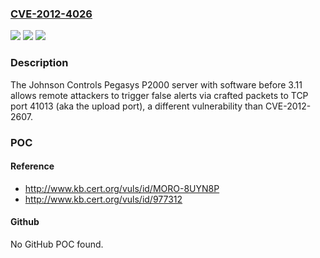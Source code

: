 ### [CVE-2012-4026](https://cve.mitre.org/cgi-bin/cvename.cgi?name=CVE-2012-4026)
![](https://img.shields.io/static/v1?label=Product&message=n%2Fa&color=blue)
![](https://img.shields.io/static/v1?label=Version&message=n%2Fa&color=blue)
![](https://img.shields.io/static/v1?label=Vulnerability&message=n%2Fa&color=brighgreen)

### Description

The Johnson Controls Pegasys P2000 server with software before 3.11 allows remote attackers to trigger false alerts via crafted packets to TCP port 41013 (aka the upload port), a different vulnerability than CVE-2012-2607.

### POC

#### Reference
- http://www.kb.cert.org/vuls/id/MORO-8UYN8P
- http://www.kb.cert.org/vuls/id/977312

#### Github
No GitHub POC found.

